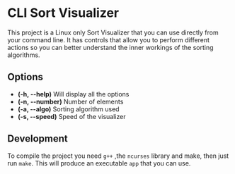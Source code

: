 # CLI Sort Visualizer

This project is a Linux only Sort Visualizer that you can use directly from your
command line. It has controls that allow you to perform different actions so you
can better understand the inner workings of the sorting algorithms.

## Options
- **(-h, --help)** Will display all the options
- **(-n, --number)** Number of elements
- **(-a, --algo)** Sorting algorithm used
- **(-s, --speed)** Speed of the visualizer

## Development
To compile the project you need `g++` ,the `ncurses` library and make, then just run `make`. This will produce an executable `app` that you can use.
